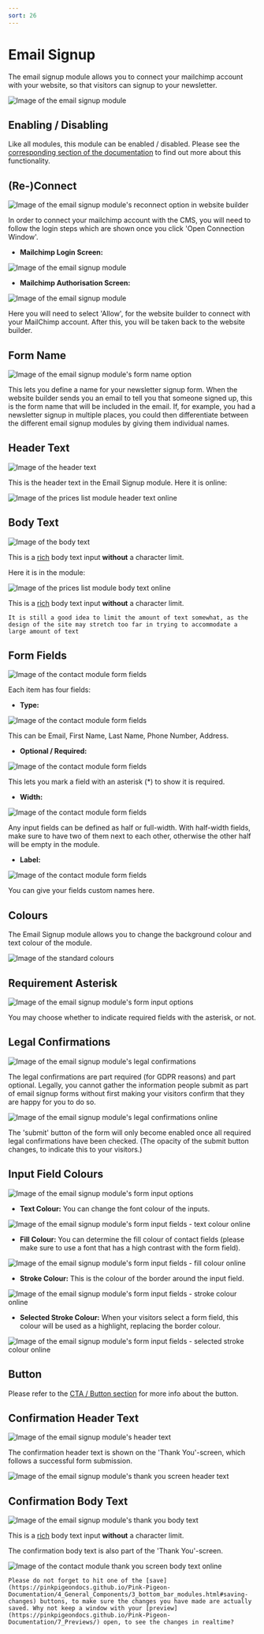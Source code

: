 ```yaml
---
sort: 26
---
```


# Email Signup

The email signup module allows you to connect your mailchimp account with your website, so that visitors can signup to your newsletter.

![Image of the email signup module](https://raw.githubusercontent.com/pinkpigeondocs/Pink-Pigeon-Documentation/master/docs/6_Modules/images/26_email_signup_online.png)

## Enabling / Disabling

Like all modules, this module can be enabled / disabled. Please see the [corresponding section of the documentation][endis] to find out more about this functionality.

[endis]: https://pinkpigeondocs.github.io/Pink-Pigeon-Documentation/4_General_Components/4_enabling_disabling_modules.html

## (Re-)Connect
![Image of the email signup module's reconnect option in website builder](https://raw.githubusercontent.com/pinkpigeondocs/Pink-Pigeon-Documentation/master/docs/6_Modules/images/26_email_signup_reconnect_in_cms.png)

In order to connect your mailchimp account with the CMS, you will need to follow the login steps which are shown once you click 'Open Connection Window'.

- **Mailchimp Login Screen:**

![Image of the email signup module](https://raw.githubusercontent.com/pinkpigeondocs/Pink-Pigeon-Documentation/master/docs/6_Modules/images/26_email_signup_reconnect_mailchimp_one.png)

- **Mailchimp Authorisation Screen:**

![Image of the email signup module](https://raw.githubusercontent.com/pinkpigeondocs/Pink-Pigeon-Documentation/master/docs/6_Modules/images/26_email_signup_reconnect_mailchimp_two.png)

Here you will need to select 'Allow', for the website builder to connect with your MailChimp account. After this, you will be taken back to the website builder.

## Form Name

![Image of the email signup module's form name option](https://raw.githubusercontent.com/pinkpigeondocs/Pink-Pigeon-Documentation/master/docs/6_Modules/images/26_email_signup_form_name_in_cms.png)

This lets you define a name for your newsletter signup form. When the website builder sends you an email to tell you that someone signed up, this is the form name that will be included in the email. If, for example, you had a newsletter signup in multiple places, you could then differentiate between the different email signup modules by giving them individual names.

## Header Text

![Image of the header text](https://raw.githubusercontent.com/pinkpigeondocs/Pink-Pigeon-Documentation/master/docs/common_elements_images/header_text.png)

This is the header text in the Email Signup module. Here it is online:

![Image of the prices list module header text online](https://raw.githubusercontent.com/pinkpigeondocs/Pink-Pigeon-Documentation/master/docs/6_Modules/images/26_email_signup_online_header_text.png)

## Body Text

![Image of the body text](https://raw.githubusercontent.com/pinkpigeondocs/Pink-Pigeon-Documentation/master/docs/common_elements_images/body_text.png)

This is a [rich](https://pinkpigeondocs.github.io/Pink-Pigeon-Documentation/4_General_Components/6_rich_text_editing.html) body text input **without** a character limit.

Here it is in the module:

![Image of the prices list module body text online](https://raw.githubusercontent.com/pinkpigeondocs/Pink-Pigeon-Documentation/master/docs/6_Modules/images/26_email_signup_online_body_text.png)

This is a [rich](https://pinkpigeondocs.github.io/Pink-Pigeon-Documentation/4_General_Components/6_rich_text_editing.html) body text input **without** a character limit.

```tip
It is still a good idea to limit the amount of text somewhat, as the design of the site may stretch too far in trying to accommodate a large amount of text
```

## Form Fields

![Image of the contact module form fields](https://raw.githubusercontent.com/pinkpigeondocs/Pink-Pigeon-Documentation/master/docs/6_Modules/images/26_email_signup_form_fields_in_cms.png)

Each item has four fields:

- **Type:**

![Image of the contact module form fields](https://raw.githubusercontent.com/pinkpigeondocs/Pink-Pigeon-Documentation/master/docs/6_Modules/images/26_email_signup_form_fields_type_in_cms.png)

This can be Email, First Name, Last Name, Phone Number, Address.

- **Optional / Required:**

![Image of the contact module form fields](https://raw.githubusercontent.com/pinkpigeondocs/Pink-Pigeon-Documentation/master/docs/6_Modules/images/26_email_signup_form_fields_optional_in_cms.png)

This lets you mark a field with an asterisk (\*) to show it is required.

- **Width:**

![Image of the contact module form fields](https://raw.githubusercontent.com/pinkpigeondocs/Pink-Pigeon-Documentation/master/docs/6_Modules/images/26_email_signup_form_fields_width_in_cms.png)

Any input fields can be defined as half or full-width. With half-width fields, make sure to have two of them next to each other, otherwise the other half will be empty in the module.

- **Label:**

![Image of the contact module form fields](https://raw.githubusercontent.com/pinkpigeondocs/Pink-Pigeon-Documentation/master/docs/6_Modules/images/26_email_signup_form_fields_label_in_cms.png)

You can give your fields custom names here.


## Colours

The Email Signup module allows you to change the background colour and text colour of the module.

![Image of the standard colours](https://raw.githubusercontent.com/pinkpigeondocs/Pink-Pigeon-Documentation/master/docs/common_elements_images/standard_colours.png)

## Requirement Asterisk

![Image of the email signup module's form input options](https://raw.githubusercontent.com/pinkpigeondocs/Pink-Pigeon-Documentation/master/docs/6_Modules/images/26_email_signup_form_fields_in_cms_requirement_asterisk.png)

You may choose whether to indicate required fields with the asterisk, or not.


## Legal Confirmations

![Image of the email signup module's legal confirmations](https://raw.githubusercontent.com/pinkpigeondocs/Pink-Pigeon-Documentation/master/docs/6_Modules/images/4_contact_legal_confirmations.png)

The legal confirmations are part required (for GDPR reasons) and part optional. Legally, you cannot gather the information people submit as part of email signup forms without first making your visitors confirm that they are happy for you to do so.

![Image of the email signup module's legal confirmations online](https://raw.githubusercontent.com/pinkpigeondocs/Pink-Pigeon-Documentation/master/docs/6_Modules/images/26_email_signup_online_legal_confirmation.png)

The 'submit' button of the form will only become enabled once all required legal confirmations have been checked. (The opacity of the submit button changes, to indicate this to your visitors.)


## Input Field Colours

![Image of the email signup module's form input options](https://raw.githubusercontent.com/pinkpigeondocs/Pink-Pigeon-Documentation/master/docs/6_Modules/images/26_email_signup_form_fields_in_cms_input_field_colours.png)

- **Text Colour:** You can change the font colour of the inputs.

![Image of the email signup module's form input fields - text colour online](https://raw.githubusercontent.com/pinkpigeondocs/Pink-Pigeon-Documentation/master/docs/6_Modules/images/26_email_signup_online_input_field_font_colour.png)

- **Fill Colour:** You can determine the fill colour of contact fields (please make sure to use a font that has a high contrast with the form field).

![Image of the email signup module's form input fields - fill colour online](https://raw.githubusercontent.com/pinkpigeondocs/Pink-Pigeon-Documentation/master/docs/6_Modules/images/26_email_signup_online_input_field_background_colour.png)


- **Stroke Colour:** This is the colour of the border around the input field.

![Image of the email signup module's form input fields - stroke colour online](https://raw.githubusercontent.com/pinkpigeondocs/Pink-Pigeon-Documentation/master/docs/6_Modules/images/26_email_signup_online_input_field_stroke_colour.png)


- **Selected Stroke Colour:** When your visitors select a form field, this colour will be used as a highlight, replacing the border colour.

![Image of the email signup module's form input fields - selected stroke colour online](https://raw.githubusercontent.com/pinkpigeondocs/Pink-Pigeon-Documentation/master/docs/6_Modules/images/26_email_signup_online_input_field_selected_stroke_colour.png)


## Button

Please refer to the [CTA / Button section](https://pinkpigeondocs.github.io/Pink-Pigeon-Documentation/4_General_Components/5_CTA_button.html) for more info about the button.

## Confirmation Header Text

![Image of the email signup module's header text](https://raw.githubusercontent.com/pinkpigeondocs/Pink-Pigeon-Documentation/master/docs/common_elements_images/header_text.png)

The confirmation header text is shown on the 'Thank You'-screen, which follows a successful form submission.

![Image of the email signup module's thank you screen header text](https://raw.githubusercontent.com/pinkpigeondocs/Pink-Pigeon-Documentation/master/docs/6_Modules/images/4_contact_form_thankyou_header.png)

## Confirmation Body Text

![Image of the email signup module's thank you body text](https://raw.githubusercontent.com/pinkpigeondocs/Pink-Pigeon-Documentation/master/docs/6_Modules/images/4_contact_body.png)

This is a [rich](https://pinkpigeondocs.github.io/Pink-Pigeon-Documentation/4_General_Components/6_rich_text_editing.html) body text input **without** a character limit.

The confirmation body text is also part of the 'Thank You'-screen.

![Image of the contact module thank you screen body text online](https://raw.githubusercontent.com/pinkpigeondocs/Pink-Pigeon-Documentation/master/docs/6_Modules/images/4_contact_form_thankyou_body.png)



```tip
Please do not forget to hit one of the [save](https://pinkpigeondocs.github.io/Pink-Pigeon-Documentation/4_General_Components/3_bottom_bar_modules.html#saving-changes) buttons, to make sure the changes you have made are actually saved. Why not keep a window with your [preview](https://pinkpigeondocs.github.io/Pink-Pigeon-Documentation/7_Previews/) open, to see the changes in realtime?
```